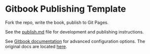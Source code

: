 # Gitbook Publishing Template

Fork the repo, write the book, publish to Git Pages.

See the [publish.md](/publish.md) file for development and publishing instructions.

See [Gitbook documentation](https://michaelcollins.xyz/gitbook-legacy-documentation/en/) for advanced configuration options. The original docs are located [here](https://github.com/GitbookIO/gitbook).
